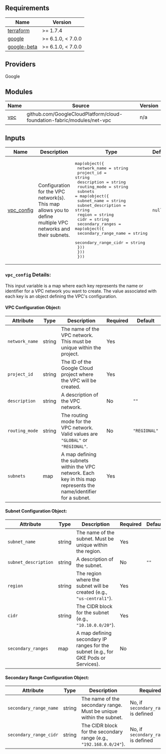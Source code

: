 ## Requirements

| Name | Version |
|------|---------|
| [terraform](#requirement_terraform) | >= 1.7.4 |
| [google](#requirement_google) | >= 6.1.0, < 7.0.0 |
| [google-beta](#requirement_google-beta) | >= 6.1.0, < 7.0.0 |

## Providers

Google

## Modules

| Name | Source | Version |
|------|--------|---------|
| [vpc](main.tf#L1) | github.com/GoogleCloudPlatform/cloud-foundation-fabric/modules/net-vpc | n/a |


## Inputs

| Name | Description | Type | Default | Required |
|------|-------------|------|---------|:--------:|
| [vpc\_config](variable.tf#L1) | Configuration for the VPC network(s).  This map allows you to define multiple VPC networks and their subnets. | <pre>map(object({<br/>    network_name = string<br/>    project_id   = string<br/>    description  = string<br/>    routing_mode = string<br/>    subnets = map(object({<br/>      subnet_name        = string<br/>      subnet_description = string<br/>      region             = string<br/>      cidr               = string<br/>      secondary_ranges = map(object({<br/>        secondary_range_name = string<br/>        secondary_range_cidr = string<br/>      }))<br/>    }))<br/>  }))</pre> | `null` | no |

<a name="input_vpc_config"></a>

### `vpc_config` Details:

This input variable is a map where each key represents the name or identifier for a VPC network you want to create. The value associated with each key is an object defining the VPC's configuration.

#### VPC Configuration Object:

| Attribute      | Type   | Description                                                                                                | Required | Default    |
|----------------|--------|------------------------------------------------------------------------------------------------------------|----------|------------|
| `network_name` | string | The name of the VPC network. This must be unique within the project.                                       | Yes      |            |
| `project_id`   | string | The ID of the Google Cloud project where the VPC will be created.                                          | Yes      |            |
| `description`  | string | A description of the VPC network.                                                                         | No       | `""`       |
| `routing_mode` | string | The routing mode for the VPC network. Valid values are `"GLOBAL"` or `"REGIONAL"`.                        | No       | `"REGIONAL"`|
| `subnets`      | map    | A map defining the subnets within the VPC network. Each key in this map represents the name/identifier for a subnet. | Yes      |            |

#### Subnet Configuration Object:

| Attribute             | Type   | Description                                                                                  | Required | Default |
|-----------------------|--------|----------------------------------------------------------------------------------------------|----------|---------|
| `subnet_name`         | string | The name of the subnet. Must be unique within the region.                                     | Yes      |         |
| `subnet_description`  | string | A description of the subnet.                                                                 | No       | `""`    |
| `region`              | string | The region where the subnet will be created (e.g., `"us-central1"`).                            | Yes      |         |
| `cidr`                | string | The CIDR block for the subnet (e.g., `"10.10.0.0/20"`).                                       | Yes      |         |
| `secondary_ranges`    | map    | A map defining secondary IP ranges for the subnet (e.g., for GKE Pods or Services).          | No       |         |

#### Secondary Range Configuration Object:

| Attribute              | Type   | Description                                                                                  | Required                                  | Default |
|------------------------|--------|----------------------------------------------------------------------------------------------|-------------------------------------------|---------|
| `secondary_range_name` | string | The name of the secondary range. Must be unique within the subnet.                              | No, if `secondary_ranges` is defined      |         |
| `secondary_range_cidr` | string | The CIDR block for the secondary range (e.g., `"192.168.0.0/24"`).                             | No, if `secondary_ranges` is defined      |         |

